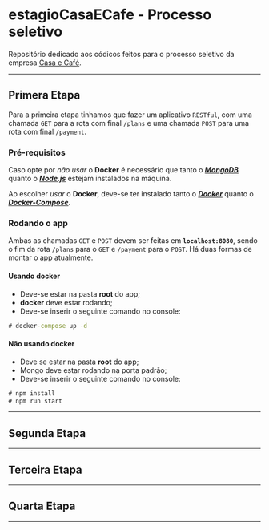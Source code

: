 # estagioCasaECafe - Processo seletivo
Repositório dedicado aos códicos feitos para o processo seletivo da empresa [Casa e Café](https://www.casaecafe.com).
___
## Primera Etapa 
Para a primeira etapa tinhamos que fazer um aplicativo `RESTful`, com uma chamada `GET` para a rota com final `/plans` e uma chamada `POST` para uma rota com final `/payment`.

### Pré-requisitos
Caso opte por _não usar_ o **Docker** é necessário que tanto o **_[MongoDB](https://www.mongodb.com/)_** quanto o **_[Node.js](https://nodejs.org/en/)_** estejam instalados na máquina.

Ao escolher _usar_ o **Docker**, deve-se ter instalado tanto o **_[Docker](https://www.docker.com/)_** quanto o **_[Docker-Compose](https://docs.docker.com/compose/install/)_**.
### Rodando o app
Ambas as chamadas `GET` e `POST`  devem ser feitas em **`localhost:8080`**, sendo o fim da rota `/plans` para o `GET` e `/payment` para o `POST`.
Há duas formas de montar o app atualmente.
#### **Usando docker**
 - Deve-se estar na pasta **root** do app;
 - **docker** deve estar rodando;
 - Deve-se inserir o seguinte comando no console:
```cmd
# docker-compose up -d
```
#### **Não usando docker**
 - Deve se estar na pasta **root** do app;
 - Mongo deve estar rodando na porta padrão;
 - Deve-se inserir o seguinte comando no console:
```cmd
# npm install
# npm run start
```
___
## Segunda Etapa 

___
## Terceira Etapa 

___
## Quarta Etapa 

___
